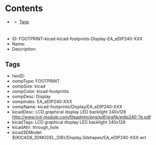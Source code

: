 



Contents
========

* [](#)
	* [Tags](#tags)

# 

- ID: FOOTPRINT-kicad-kicad-footprints-Display-EA_eDIP240-XXX
- Name: 
- Description: 

## Tags

- hexID: 
- oompType: FOOTPRINT
- oompSize: kicad
- oompColor: kicad-footprints
- oompDesc: Display
- oompIndex: EA_eDIP240-XXX
- oompName: kicad-footprints/Display/EA_eDIP240-XXX
- kicadDesc: LCD graphical display LED backlight 240x128 http://www.lcd-module.com/fileadmin/eng/pdf/grafik/edip240-7e.pdf
- kicadTags: LCD graphical display LED backlight 240x128
- kicadAttr: through_hole
- kicad3DModel: ${KICAD6_3DMODEL_DIR}/Display.3dshapes/EA_eDIP240-XXX.wrl
